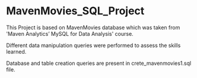 # MavenMovies_SQL_Project

This Project is based on MavenMovies database which was taken from 'Maven Analytics’ MySQL for Data Analysis' course. 

Different data manipulation queries were performed to assess the skills learned.

Database and table creation queries are present in crete_mavenmovies1.sql file.

